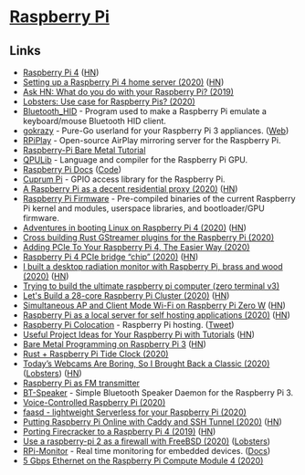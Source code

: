# [Raspberry Pi](https://www.raspberrypi.org/)

## Links

- [Raspberry Pi 4](https://www.raspberrypi.org/blog/raspberry-pi-4-on-sale-now-from-35/) ([HN](https://news.ycombinator.com/item?id=20260863))
- [Setting up a Raspberry Pi 4 home server (2020)](https://smalldata.tech/blog/2019/07/12/setting-up-a-raspberry-pi-4-home-server) ([HN](https://news.ycombinator.com/item?id=22374093))
- [Ask HN: What do you do with your Raspberry Pi? (2019)](https://news.ycombinator.com/item?id=20264911)
- [Lobsters: Use case for Raspberry Pis? (2020)](https://lobste.rs/s/eld6l5/use_case_for_raspberry_pis)
- [Bluetooth_HID](https://github.com/AnesBenmerzoug/Bluetooth_HID) - Program used to make a Raspberry Pi emulate a keyboard/mouse Bluetooth HID client.
- [gokrazy](https://github.com/gokrazy/gokrazy) - Pure-Go userland for your Raspberry Pi 3 appliances. ([Web](https://gokrazy.org/))
- [RPiPlay](https://github.com/FD-/RPiPlay) - Open-source AirPlay mirroring server for the Raspberry Pi.
- [Raspberry-Pi Bare Metal Tutorial](https://github.com/BrianSidebotham/arm-tutorial-rpi)
- [QPULib](https://github.com/mn416/QPULib) - Language and compiler for the Raspberry Pi GPU.
- [Raspberry Pi Docs](https://www.raspberrypi.org/documentation/) ([Code](https://github.com/raspberrypi/documentation))
- [Cuprum Pi](https://github.com/inre/cupi) - GPIO access library for the Raspberry Pi.
- [A Raspberry Pi as a decent residential proxy (2020)](https://wiringbits.net/wiringbits/2020/06/07/a-raspberry-pi-as-a-decent-residential-proxy.html) ([HN](https://news.ycombinator.com/item?id=23456515))
- [Raspberry Pi Firmware](https://github.com/raspberrypi/firmware) - Pre-compiled binaries of the current Raspberry Pi kernel and modules, userspace libraries, and bootloader/GPU firmware.
- [Adventures in booting Linux on Raspberry Pi 4 (2020)](https://blog.mostlypointless.dev/posts/net-boot-rpi/) ([HN](https://news.ycombinator.com/item?id=23666564))
- [Cross building Rust GStreamer plugins for the Raspberry Pi (2020)](https://www.collabora.com/news-and-blog/blog/2020/06/23/cross-building-rust-gstreamer-plugins-for-the-raspberry-pi/)
- [Adding PCIe To Your Raspberry Pi 4, The Easier Way (2020)](https://hackaday.com/2020/07/01/adding-pcie-to-your-raspberry-pi-4-the-easier-way/)
- [Raspberry Pi 4 PCIe bridge “chip” (2020)](https://blog.zakkemble.net/rpi4-pci-express-bridge-chip/) ([HN](https://news.ycombinator.com/item?id=23701208))
- [I built a desktop radiation monitor with Raspberry Pi, brass and wood (2020)](https://www.balena.io/blog/show-tell-a-steampunk-desktop-background-radiation-monitor/) ([HN](https://news.ycombinator.com/item?id=23756964))
- [Trying to build the ultimate raspberry pi computer (zero terminal v3)](https://n-o-d-e.net/zeroterminal3.html)
- [Let's Build a 28-core Raspberry Pi Cluster (2020)](https://ikarus.sg/how-i-built-kraken/) ([HN](https://news.ycombinator.com/item?id=24126719))
- [Simultaneous AP and Client Mode Wi-Fi on Raspberry Pi Zero W](https://github.com/lukicdarkoo/rpi-wifi) ([HN](https://news.ycombinator.com/item?id=24250947))
- [Raspberry Pi as a local server for self hosting applications (2020)](https://cri.dev/posts/2020-09-12-Raspberry-Pi-as-a-local-server-for-self-hosting-applications/) ([HN](https://news.ycombinator.com/item?id=24474309))
- [Raspberry Pi Colocation](https://raspberry-hosting.com/en/order) - Raspberry Pi hosting. ([Tweet](https://twitter.com/jeremyphoward/status/1308259937160577024))
- [Useful Project Ideas for Your Raspberry Pi with Tutorials](https://devandgear.com/13-useful-project-ideas-for-your-raspberry-pi-with-tutorials/) ([HN](https://news.ycombinator.com/item?id=24567012))
- [Bare Metal Programming on Raspberry Pi 3](https://github.com/bztsrc/raspi3-tutorial) ([HN](https://news.ycombinator.com/item?id=24637129))
- [Rust + Raspberry Pi Tide Clock (2020)](https://thefuntastic.com/blog/rust-tide-clock)
- [Today’s Webcams Are Boring, So I Brought Back a Classic (2020)](https://debugger.medium.com/todays-webcams-are-boring-so-i-brought-back-a-classic-291cc7c94c76) ([Lobsters](https://lobste.rs/s/w7pcc2/today_s_webcams_are_boring_so_i_brought)) ([HN](https://news.ycombinator.com/item?id=24742460))
- [Raspberry Pi as FM transmitter](https://github.com/markondej/fm_transmitter)
- [BT-Speaker](https://github.com/lukasjapan/bt-speaker) - Simple Bluetooth Speaker Daemon for the Raspberry Pi 3.
- [Voice-Controlled Raspberry Pi (2020)](https://www.shawenyao.com/Voice-Controlled-Raspberry-Pi/)
- [faasd - lightweight Serverless for your Raspberry Pi (2020)](https://blog.alexellis.io/faasd-for-lightweight-serverless/)
- [Putting Raspberry Pi Online with Caddy and SSH Tunnel (2020)](https://gist.github.com/nileshtrivedi/4c615e8d3c1bf053b0d31176b9e69e42) ([HN](https://news.ycombinator.com/item?id=24893615))
- [Porting Firecracker to a Raspberry Pi 4 (2019)](https://blog.cloudkernels.net/posts/firecracker-rpi4/) ([HN](https://news.ycombinator.com/item?id=24878698))
- [Use a raspberry-pi 2 as a firewall with FreeBSD (2020)](https://stafwag.github.io/blog/blog/2020/10/25/rpi2_freebsd_firewall/) ([Lobsters](https://lobste.rs/s/ixvxmi/use_raspberry_pi_2_as_firewall_with))
- [RPi-Monitor](https://github.com/XavierBerger/RPi-Monitor) - Real time monitoring for embedded devices. ([Docs](https://xavierberger.github.io/RPi-Monitor-docs/index.html))
- [5 Gbps Ethernet on the Raspberry Pi Compute Module 4 (2020)](https://www.jeffgeerling.com/blog/2020/5-gbps-ethernet-on-raspberry-pi-compute-module-4)
